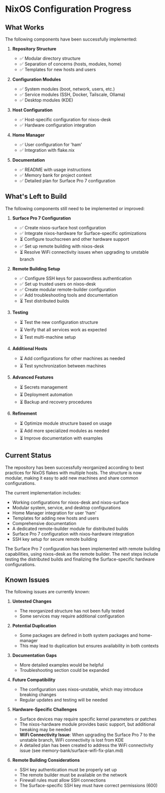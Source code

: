 # NixOS Configuration Progress

## What Works

The following components have been successfully implemented:

1. **Repository Structure**
   - ✅ Modular directory structure
   - ✅ Separation of concerns (hosts, modules, home)
   - ✅ Templates for new hosts and users

2. **Configuration Modules**
   - ✅ System modules (boot, network, users, etc.)
   - ✅ Service modules (SSH, Docker, Tailscale, Ollama)
   - ✅ Desktop modules (KDE)

3. **Host Configuration**
   - ✅ Host-specific configuration for nixos-desk
   - ✅ Hardware configuration integration

4. **Home Manager**
   - ✅ User configuration for 'ham'
   - ✅ Integration with flake.nix

5. **Documentation**
   - ✅ README with usage instructions
   - ✅ Memory bank for project context
   - ✅ Detailed plan for Surface Pro 7 configuration

## What's Left to Build

The following components still need to be implemented or improved:

1. **Surface Pro 7 Configuration**
   - ✅ Create nixos-surface host configuration
   - ✅ Integrate nixos-hardware for Surface-specific optimizations
   - ⏳ Configure touchscreen and other hardware support
   - ✅ Set up remote building with nixos-desk
   - ⏳ Resolve WiFi connectivity issues when upgrading to unstable branch

2. **Remote Building Setup**
   - ✅ Configure SSH keys for passwordless authentication
   - ✅ Set up trusted users on nixos-desk
   - ✅ Create modular remote-builder configuration
   - ✅ Add troubleshooting tools and documentation
   - ⏳ Test distributed builds

3. **Testing**
   - ⏳ Test the new configuration structure
   - ⏳ Verify that all services work as expected
   - ⏳ Test multi-machine setup

4. **Additional Hosts**
   - ⏳ Add configurations for other machines as needed
   - ⏳ Test synchronization between machines

5. **Advanced Features**
   - ⏳ Secrets management
   - ⏳ Deployment automation
   - ⏳ Backup and recovery procedures

6. **Refinement**
   - ⏳ Optimize module structure based on usage
   - ⏳ Add more specialized modules as needed
   - ⏳ Improve documentation with examples

## Current Status

The repository has been successfully reorganized according to best practices for NixOS flakes with multiple hosts. The structure is now modular, making it easy to add new machines and share common configurations.

The current implementation includes:
- Working configurations for nixos-desk and nixos-surface
- Modular system, service, and desktop configurations
- Home Manager integration for user 'ham'
- Templates for adding new hosts and users
- Comprehensive documentation
- A dedicated remote-builder module for distributed builds
- Surface Pro 7 configuration with nixos-hardware integration
- SSH key setup for secure remote building

The Surface Pro 7 configuration has been implemented with remote building capabilities, using nixos-desk as the remote builder. The next steps include testing the distributed builds and finalizing the Surface-specific hardware configurations.

## Known Issues

The following issues are currently known:

1. **Untested Changes**
   - The reorganized structure has not been fully tested
   - Some services may require additional configuration

2. **Potential Duplication**
   - Some packages are defined in both system packages and home-manager
   - This may lead to duplication but ensures availability in both contexts

3. **Documentation Gaps**
   - More detailed examples would be helpful
   - Troubleshooting section could be expanded

4. **Future Compatibility**
   - The configuration uses nixos-unstable, which may introduce breaking changes
   - Regular updates and testing will be needed

5. **Hardware-Specific Challenges**
   - Surface devices may require specific kernel parameters or patches
   - The nixos-hardware module provides basic support, but additional tweaking may be needed
   - **WiFi Connectivity Issue**: When upgrading the Surface Pro 7 to the unstable branch, WiFi connectivity is lost from KDE
   - A detailed plan has been created to address the WiFi connectivity issue (see memory-bank/surface-wifi-fix-plan.md)

6. **Remote Building Considerations**
   - SSH key authentication must be properly set up
   - The remote builder must be available on the network
   - Firewall rules must allow SSH connections
   - The Surface-specific SSH key must have correct permissions (600)